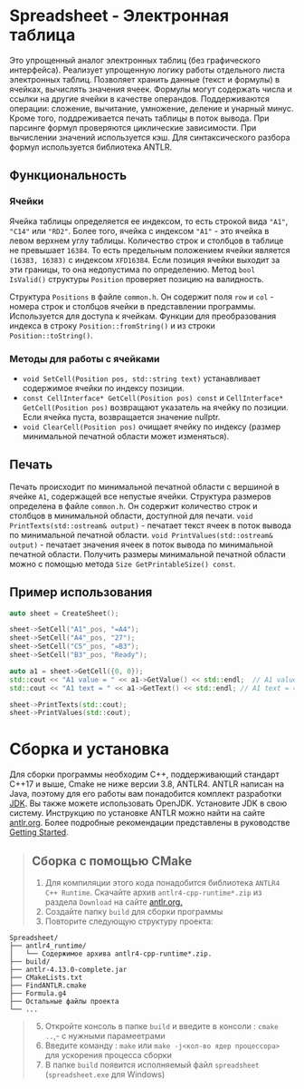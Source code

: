 # Spreadsheet - Электронная таблица
Это упрощенный аналог электронных таблиц (без графического интерфейса). Реализует упрощенную логику работы отдельного листа электронных таблиц. Позволяет хранить данные (текст и формулы) в ячейках, вычислять значения ячеек. Формулы могут содержать числа и ссылки на другие ячейки в качестве операндов. Поддерживаются операции: сложение, вычитание, умножение, деление и унарный минус. Кроме того, поддреживается печать таблицы в поток вывода. При парсинге формул проверяются циклические зависимости. При вычислении значений используется кэш. Для синтаксического разбора формул используется библиотека ANTLR.

## Функциональность
### Ячейки
Ячейка таблицы определяется ее индексом, то есть строкой вида `"A1"`, `"C14"` или `"RD2"`. Более того, ячейка с индексом `"A1"` - это ячейка в левом верхнем углу таблицы. Количество строк и столбцов в таблице не превышает `16384`. То есть предельным положением ячейки является `(16383, 16383)` с индексом `XFD16384`. Если позиция ячейки выходит за эти границы, то она недопустима по определению.
Метод `bool IsValid()` структуры `Position` проверяет позицию на валидность.

Структура `Positions` в файле `common.h`. Он содержит поля `row` и `col` - номера строк и столбцов ячейки в представлении программы. Используется для доступа к ячейкам.
Функции для преобразования индекса в строку `Position::fromString()` и из строки `Position::toString()`.

### Методы для работы с ячейками
* `void SetCell(Position pos, std::string text)` устанавливает содержимое ячейки по индексу позиции.
* `const CellInterface* GetCell(Position pos) const` и `CellInterface* GetCell(Position pos)` возвращают указатель на ячейку по позиции. Если ячейка пуста, возвращается значение nullptr.
* `void ClearCell(Position pos)` очищает ячейку по индексу (размер минимальной печатной области может изменяться).

## Печать
Печать происходит по минимальной печатной области с вершиной в ячейке `A1`, содержащей все непустые ячейки.
Структура размеров определена в файле `common.h`. Он содержит количество строк и столбцов в минимальной области, доступной для печати.
`void PrintTexts(std::ostream& output)` - печатает текст ячеек в поток вывода по минимальной печатной области. `void PrintValues(std::ostream& output)` - печатает значения ячеек в поток вывода по минимальной печатной области. Получить размеры минимальной печатной области можно с помощью метода `Size GetPrintableSize() const`.

## Пример использования
``` c++
auto sheet = CreateSheet();

sheet->SetCell("A1"_pos, "=A4");
sheet->SetCell("A4"_pos, "27");
sheet->SetCell("C5"_pos, "=B3");
sheet->SetCell("B3"_pos, "Ready");

auto a1 = sheet->GetCell({0, 0});
std::cout << "A1 value = " << a1->GetValue() << std::endl;  // A1 value = 27
std::cout << "A1 text = " << a1->GetText() << std::endl; // A1 text = =A4

sheet->PrintTexts(std::cout);
sheet->PrintValues(std::cout);
```


# Сборка и установка
Для сборки программы необходим  C++, поддерживающий стандарт C++17 и выше, Cmake не ниже версии 3.8, ANTLR4. ANTLR написан на Java, поэтому для его работы вам понадобится комплект разработки [JDK](https://www.oracle.com/java/technologies/downloads/). Вы также можете использовать OpenJDK. Установите JDK в свою систему. Инструкцию по установке ANTLR можно найти на сайте [antlr.org](https://www.antlr.org/download.html). Более подробные рекомендации представлены в руководстве [Getting Started](https://github.com/antlr/antlr4/blob/master/doc/getting-started.md).

> ## Сборка с помощью CMake
> 1. Для компиляции этого кода понадобится библиотека `ANTLR4 C++ Runtime`. Скачайте архив `antlr4-cpp-runtime*.zip` из раздела `Download` на сайте [antlr.org.](https://www.antlr.org/download.html)
> 2. Создайте папку `build` для сборки программы
> 3. Повторите следующую структуру проекта:
  ```
  Spreadsheet/
  ├── antlr4_runtime/
  │   └── Содержимое архива antlr4-cpp-runtime*.zip.
  ├── build/
  ├── antlr-4.13.0-complete.jar
  ├── CMakeLists.txt
  ├── FindANTLR.cmake
  ├── Formula.g4
  ├── Остальные файлы проекта
  └── ...
  ```
> 5. Откройте консоль в папке `build` и введите в консоли : `cmake ..`,- с нужными парамеетрами
> 6. Введите команду : `make` или `make -j<кол-во ядер процессора>` для ускорения процесса сборки 
> 7. В папке `build` появится исполняемый файл `spreadsheet` (`spreadsheet.exe` для Windows)
